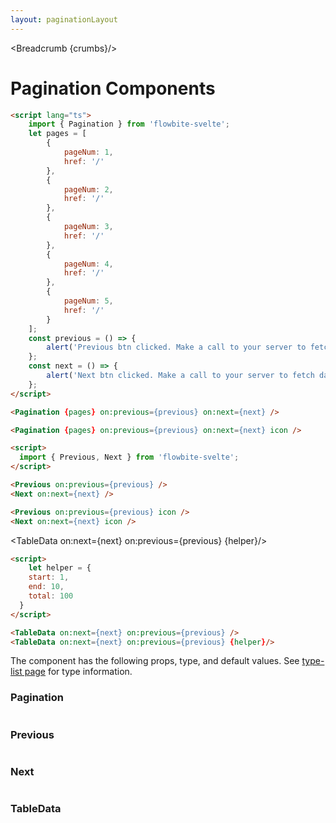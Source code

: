 ```yaml
---
layout: paginationLayout
---
```


<script lang="ts">
	import Htwo from '../utils/Htwo.svelte'
	import { Pagination, Previous, Next, TableData, Table, TableDefaultRow, Breadcrumb } from '$lib/index';
	import componentProps1 from '../props/Pagination.json'
  import componentProps2 from '../props/Previous.json'
	import componentProps3 from '../props/Next.json'
  import componentProps4 from '../props/TableData.json'
  let items1 = componentProps1.props
  let items2 = componentProps2.props
	let items3 = componentProps3.props
  let items4 = componentProps4.props
	let propHeader = ['Name', 'Type', 'Default']
	
	let divClass='w-full relative overflow-x-auto shadow-md sm:rounded-lg'
let theadClass ='text-xs text-gray-700 uppercase bg-gray-50 dark:bg-gray-700 dark:text-white'

	let pages = [
		{
			pageNum: 1,
			href: '/'
		},
		{
			pageNum: 2,
			href: '/'
		},
		{
			pageNum: 3,
			href: '/'
		},
		{
			pageNum: 4,
			href: '/'
		},
		{
			pageNum: 5,
			href: '/'
		}
	];
	const previous = () => {
		alert('Previous btn clicked. Make a call to your server to fetch data.');
	};
	const next = () => {
		alert('Next btn clicked. Make a call to your server to fetch data.');
	};
  let helper = {
    start: 1,
    end: 10,
    total: 100
  }

  let crumbs = [
    {
      label:'Home',
      href:'/'
    },
    {
      label:'Pagination',
      href:'/paginations/'
    }
  ]
</script>

<Breadcrumb {crumbs}/>

<h1 class="text-3xl w-full dark:text-white py-8">Pagination Components</h1>

<Htwo label="Default pagination" />

<div
	class="container w-full flex justify-center rounded-xl my-4 mx-auto bg-gradient-to-r bg-white dark:bg-gray-900 border border-gray-200 dark:border-gray-700 p-2 sm:p-6"
		>
  <Pagination {pages} on:previous={previous} on:next={next} />
</div>

```html
<script lang="ts">
	import { Pagination } from 'flowbite-svelte';
	let pages = [
		{
			pageNum: 1,
			href: '/'
		},
		{
			pageNum: 2,
			href: '/'
		},
		{
			pageNum: 3,
			href: '/'
		},
		{
			pageNum: 4,
			href: '/'
		},
		{
			pageNum: 5,
			href: '/'
		}
	];
	const previous = () => {
		alert('Previous btn clicked. Make a call to your server to fetch data.');
	};
	const next = () => {
		alert('Next btn clicked. Make a call to your server to fetch data.');
	};
</script>

<Pagination {pages} on:previous={previous} on:next={next} />
```

<Htwo label="Pagination with icons" />

<div
	class="container w-full flex justify-center rounded-xl my-4 mx-auto bg-gradient-to-r bg-white dark:bg-gray-900 border border-gray-200 dark:border-gray-700 p-2 sm:p-6"
		>
  <Pagination {pages} on:previous={previous} on:next={next} icon />
</div>

```html
<Pagination {pages} on:previous={previous} on:next={next} icon />
```

<Htwo label="Previous and next" />

<div
	class="container w-full flex justify-center rounded-xl my-4 mx-auto bg-gradient-to-r bg-white dark:bg-gray-900 border border-gray-200 dark:border-gray-700 p-2 sm:p-6"
		>
  <Previous on:previous={previous} />
  <Next on:next={next} />
</div>

```html
<script>
  import { Previous, Next } from 'flowbite-svelte';
</script>

<Previous on:previous={previous} />
<Next on:next={next} />
```

<Htwo label="Previous and next with icons" />

<div
	class="container w-full flex justify-center rounded-xl my-4 mx-auto bg-gradient-to-r bg-white dark:bg-gray-900 border border-gray-200 dark:border-gray-700 p-2 sm:p-6"
		>
  <Previous on:previous={previous} icon />
  <Next on:next={next} icon />
</div>

```html
<Previous on:previous={previous} icon />
<Next on:next={next} icon />
```

<Htwo label="Table data pagination" />

<div
	class="container w-full flex justify-center rounded-xl my-4 mx-auto bg-gradient-to-r bg-white dark:bg-gray-900 border border-gray-200 dark:border-gray-700 p-2 sm:p-6"
		>

<TableData on:next={next} on:previous={previous} />
</div>

<div
	class="container w-full flex justify-center rounded-xl my-4 mx-auto bg-gradient-to-r bg-white dark:bg-gray-900 border border-gray-200 dark:border-gray-700 p-2 sm:p-6"
		>

<TableData on:next={next} on:previous={previous} {helper}/>
</div>

```html
<script>
    let helper = {
    start: 1,
    end: 10,
    total: 100
  }
</script>

<TableData on:next={next} on:previous={previous} />
<TableData on:next={next} on:previous={previous} {helper}/>
```

<Htwo label="Props" />

<p>The component has the following props, type, and default values. See <a href="/type-list">type-list page</a> for type information.</p>

<h3>Pagination</h3>

<Table header={propHeader} {divClass} {theadClass}>
  <TableDefaultRow items={items1} rowState='hover' />
</Table>

<h3>Previous</h3>

<Table header={propHeader} {divClass} {theadClass}>
  <TableDefaultRow items={items2} rowState='hover' />
</Table>

<h3>Next</h3>

<Table header={propHeader} {divClass} {theadClass}>
  <TableDefaultRow items={items3} rowState='hover' />
</Table>

<h3>TableData</h3>

<Table header={propHeader} {divClass} {theadClass}>
  <TableDefaultRow items={items4} rowState='hover' />
</Table>
